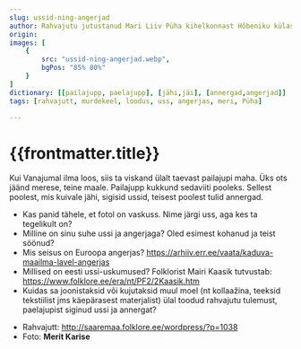 ```yaml
---
slug: ussid-ning-angerjad
author: Rahvajutu jutustanud Mari Liiv Püha kihelkonnast Hõbeniku külast. 
origin: 
images: [
    {
        src: "ussid-ning-angerjad.webp",
        bgPos: "85% 80%"
    }
]
dictionary: [[pailajupp, paelajupp], [jähi,jäi], [annergad,angerjad]]
tags: [rahvajutt, murdekeel, loodus, uss, angerjas, meri, Püha]

---
```


<h1 class="story-h1">
    {{frontmatter.title}}
</h1>
 
Kui Vanajumal ilma loos, siis ta viskand ülalt taevast pailajupi maha. Üks ots jäänd merese, teine maale. Pailajupp kukkund sedaviiti pooleks. Sellest poolest, mis kuivale jähi, sigisid ussid, teisest poolest tulid annergad.


<story-author :author="frontmatter.author" :origin="frontmatter.origin" />
<story-dictionary :terms="frontmatter.dictionary" />

<details-wrapper summary="Mis mõtted tekkisid?">

- Kas panid tähele, et fotol on vaskuss. Nime järgi uss, aga kes ta tegelikult on?
- Milline on sinu suhe ussi ja angerjaga? Oled esimest kohanud ja teist söönud?
- Mis seisus on Euroopa angerjas? https://arhiiv.err.ee/vaata/kaduva-maailma-lavel-angerjas
- Millised on eesti ussi-uskumused? Folklorist Mairi Kaasik tutvustab: https://www.folklore.ee/era/nt/PF2/2Kaasik.htm
- Kuidas sa joonistaksid või kujutaksid muul moel (nt kollaažina, teeksid tekstiilist jms käepärasest materjalist) ülal toodud rahvajutu tulemust, paelajupist siginud ussi ja annergat?

</details-wrapper>


<details-wrapper summary="Allikad" class="text-sm" icon="IconSources">

- Rahvajutt: http://saaremaa.folklore.ee/wordpress/?p=1038
- Foto: **Merit Karise**

</details-wrapper>
